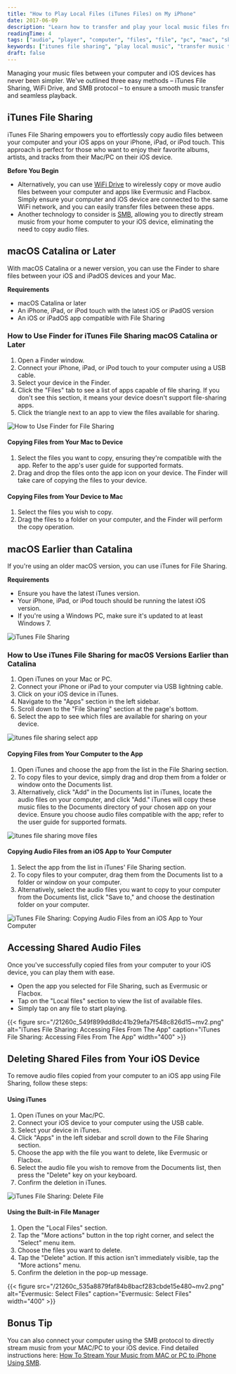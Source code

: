```yaml
---
title: "How to Play Local Files (iTunes Files) on My iPhone"
date: 2017-06-09
description: "Learn how to transfer and play your local music files from your computer to iPhone using iTunes File Sharing, WiFi Drive, or SMB."
readingTime: 4
tags: ["audio", "player", "computer", "files", "file", "pc", "mac", "sharing", "iPhone", "local", "usb", "transfer", "import", "FLAC", "cable", "itunes", "move", "copy", "finder", "iTunes", "FileSharing", "MP3"]
keywords: ["itunes file sharing", "play local music", "transfer music to iphone", "copy files to ios", "mac to iphone audio", "local files on iphone", "evermusic", "flacbox", "music player", "file sharing", "wifi drive", "smb music streaming", "iphone music app", "import music to ios"]
draft: false
---
```


Managing your music files between your computer and iOS devices has never been simpler. We've outlined three easy methods – iTunes File Sharing, WiFi Drive, and SMB protocol – to ensure a smooth music transfer and seamless playback.

## iTunes File Sharing

iTunes File Sharing empowers you to effortlessly copy audio files between your computer and your iOS apps on your iPhone, iPad, or iPod touch. This approach is perfect for those who want to enjoy their favorite albums, artists, and tracks from their Mac/PC on their iOS device.

**Before You Begin**

- Alternatively, you can use [WiFi Drive](https://www.everappz.com/post/how-to-transfer-music-from-computer-to-iphone-without-itunes) to wirelessly copy or move audio files between your computer and apps like Evermusic and Flacbox. Simply ensure your computer and iOS device are connected to the same WiFi network, and you can easily transfer files between these apps.
- Another technology to consider is [SMB](https://www.everappz.com/post/stream-your-music-from-mac-or-pc-to-iphone-using-smb), allowing you to directly stream music from your home computer to your iOS device, eliminating the need to copy audio files.

## macOS Catalina or Later

With macOS Catalina or a newer version, you can use the Finder to share files between your iOS and iPadOS devices and your Mac.

**Requirements**  

- macOS Catalina or later
- An iPhone, iPad, or iPod touch with the latest iOS or iPadOS version
- An iOS or iPadOS app compatible with File Sharing

### How to Use Finder for iTunes File Sharing macOS Catalina or Later

1. Open a Finder window.
2. Connect your iPhone, iPad, or iPod touch to your computer using a USB cable.
3. Select your device in the Finder.
4. Click the "Files" tab to see a list of apps capable of file sharing. If you don't see this section, it means your device doesn't support file-sharing apps.
5. Click the triangle next to an app to view the files available for sharing.

![How to Use Finder for File Sharing](21260c_ff2f6bb6f8674f598e0697e64594f707~mv2.png)

#### Copying Files from Your Mac to Device

1. Select the files you want to copy, ensuring they're compatible with the app. Refer to the app's user guide for supported formats.
2. Drag and drop the files onto the app icon on your device. The Finder will take care of copying the files to your device.

#### Copying Files from Your Device to Mac

1. Select the files you wish to copy.
2. Drag the files to a folder on your computer, and the Finder will perform the copy operation.

## macOS Earlier than Catalina

If you're using an older macOS version, you can use iTunes for File Sharing.

**Requirements**  

- Ensure you have the latest iTunes version.
- Your iPhone, iPad, or iPod touch should be running the latest iOS version.
- If you're using a Windows PC, make sure it's updated to at least Windows 7.

![iTunes File Sharing](21260c_deca296b9fe34c50bec8717646da7b34~mv2.png)

### How to Use iTunes File Sharing for macOS Versions Earlier than Catalina 

1. Open iTunes on your Mac or PC.
2. Connect your iPhone or iPad to your computer via USB lightning cable.
3. Click on your iOS device in iTunes.
4. Navigate to the "Apps" section in the left sidebar.
5. Scroll down to the "File Sharing" section at the page's bottom.
6. Select the app to see which files are available for sharing on your device.

![itunes file sharing select app](21260c_5af90f153a0949e9914130b7c7c8fccc~mv2.png)

#### Copying Files from Your Computer to the App   

1. Open iTunes and choose the app from the list in the File Sharing section.
2. To copy files to your device, simply drag and drop them from a folder or window onto the Documents list.
3. Alternatively, click "Add" in the Documents list in iTunes, locate the audio files on your computer, and click "Add." iTunes will copy these music files to the Documents directory of your chosen app on your device. Ensure you choose audio files compatible with the app; refer to the user guide for supported formats.

![itunes file sharing move files](21260c_3c8f3a4e03c8475ab183e33ff4c964ea~mv2.png)

#### Copying Audio Files from an iOS App to Your Computer   

1. Select the app from the list in iTunes' File Sharing section.
2. To copy files to your computer, drag them from the Documents list to a folder or window on your computer.
3. Alternatively, select the audio files you want to copy to your computer from the Documents list, click "Save to," and choose the destination folder on your computer.

![iTunes File Sharing: Copying Audio Files from an iOS App to Your Computer](21260c_18c02708dcc542489c2ec68842bc925b~mv2.png)

## Accessing Shared Audio Files   

Once you've successfully copied files from your computer to your iOS device, you can play them with ease.

- Open the app you selected for File Sharing, such as Evermusic or Flacbox.
- Tap on the "Local files" section to view the list of available files.
- Simply tap on any file to start playing.

{{< figure src="/21260c_549f899dd8dc41b29efa7f548c826d15~mv2.png" alt="iTunes File Sharing: Accessing Files From The App" caption="iTunes File Sharing: Accessing Files From The App" width="400" >}}

## Deleting Shared Files from Your iOS Device   

To remove audio files copied from your computer to an iOS app using File Sharing, follow these steps:

#### Using iTunes  

1. Open iTunes on your Mac/PC.
2. Connect your iOS device to your computer using the USB cable.
3. Select your device in iTunes.
4. Click "Apps" in the left sidebar and scroll down to the File Sharing section.
5. Choose the app with the file you want to delete, like Evermusic or Flacbox.
6. Select the audio file you wish to remove from the Documents list, then press the "Delete" key on your keyboard.
7. Confirm the deletion in iTunes.

![iTunes File Sharing: Delete File](21260c_1c6199eeac94435fa557b688c75c2fcd~mv2.png)

#### Using the Built-in File Manager  

1. Open the "Local Files" section.
2. Tap the "More actions" button in the top right corner, and select the "Select" menu item.
3. Choose the files you want to delete.
4. Tap the "Delete" action. If this action isn't immediately visible, tap the "More actions" menu.
5. Confirm the deletion in the pop-up message.

{{< figure src="/21260c_535a8879faf84b8bacf283cbde15e480~mv2.png" alt="Evermusic: Select Files" caption="Evermusic: Select Files" width="400" >}}

## Bonus Tip   

You can also connect your computer using the SMB protocol to directly stream music from your MAC/PC to your iOS device. Find detailed instructions here: [How To Stream Your Music from MAC or PC to iPhone Using SMB](https://www.everappz.com/post/stream-your-music-from-mac-or-pc-to-iphone-using-smb).
